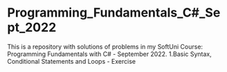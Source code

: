 # Programming_Fundamentals_C#_Sept_2022
This is a repository with solutions of problems in my SoftUni Course: Programming Fundamentals with C# - September 2022.
1.Basic Syntax, Conditional Statements and Loops - Exercise
